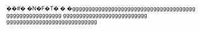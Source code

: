 ��#� �N�F�T�
�
�gggggggggggggggggggggggggggggggggggggg
ggggggggggggggggg
gggggggggggggggggggggggggg
gggggggggggggggggggggggggggg

